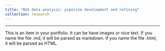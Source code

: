```yaml
---
title: "NGS data analysis: pipeline development and refining"
collection: research
---
```


***

This is an item in your portfolio. It can be have images or nice text. If you name the file .md, it will be parsed as markdown. If you name the file .html, it will be parsed as HTML. 
